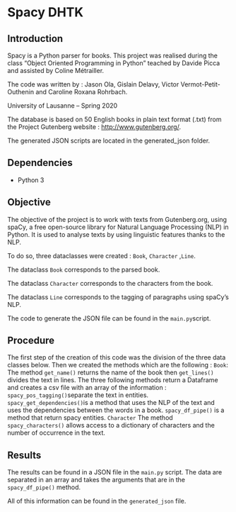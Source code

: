 # Spacy DHTK  

## Introduction  

Spacy is a Python parser for books. This project was realised during the class “Object Oriented Programming in Python” teached by Davide Picca and assisted by Coline Métrailler.  

The code was written by : Jason Ola, Gislain Delavy, Victor Vermot-Petit-Outhenin and Caroline Roxana Rohrbach.

University of Lausanne – Spring 2020

The database is based on 50 English books in plain text format (.txt) from the Project Gutenberg website : http://www.gutenberg.org/.  

The generated JSON scripts are located in the generated_json folder.  

## Dependencies
- Python 3

## Objective 

The objective of the project is to work with texts from Gutenberg.org, using spaCy, a free open-source library for Natural Language Processing (NLP) in Python. It is used to analyse texts by using linguistic features thanks to the NLP.

To do so, three dataclasses were created : 
`Book`, `Character` ,`Line`.

The dataclass `Book` corresponds to the parsed book.

The dataclass `Character` corresponds to the characters from the book. 

The dataclass `Line` corresponds to the tagging of paragraphs using spaCy’s NLP.

The code to generate the JSON file can be found in the `main.py`script. 

## Procedure 
The first step of the creation of this code was the division of the three data classes below. Then we created the methods which are the following : 
`Book`:
The method `get_name()` returns the name of the book then `get_lines()` divides the text in lines.
The three following methods return a Dataframe and creates a csv file with an array of the information : 
`spacy_pos_tagging()`separate the text in entities. 
`spacy_get_dependencies()`is a method that uses the NLP of the text and uses the dependencies between the words in a book. 
`spacy_df_pipe()` is a method that return spacy entities.
`Character`
The method `spacy_characters()` allows access to a dictionary of characters and the number of occurrence in the text.


## Results 
The results can be found in a JSON file in the `main.py` script.  The data are separated in an array and takes the arguments that are in the `spacy_df_pipe()` method. 

All of this information can be found in the `generated_json` file.